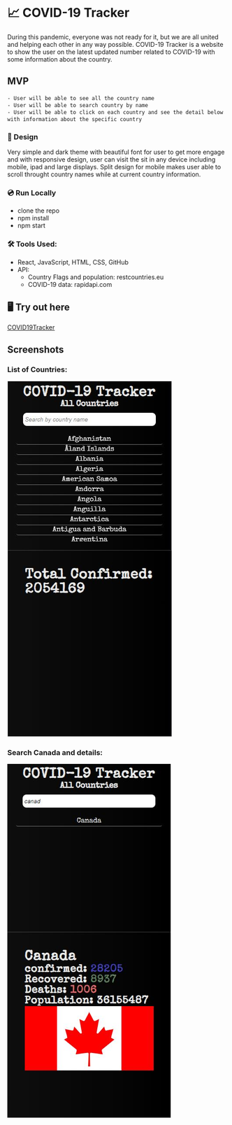 # :chart_with_upwards_trend: COVID-19 Tracker

During this pandemic, everyone was not ready for it, but we are all united and helping each other in any way possible. COVID-19 Tracker is a website to show the user on the latest updated number related to COVID-19 with some information about the country.
## MVP
    - User will be able to see all the country name
    - User will be able to search country by name
    - User will be able to click on each country and see the detail below with information about the specific country

### :triangular_ruler: Design

Very simple and dark theme with beautiful font for user to get more engage and with responsive design, user can visit the sit in any device including mobile, ipad and large displays. Split design for mobile makes user able to scroll throught country names while at current country information.

### :cd: Run Locally

- clone the repo
- npm install
- npm start

### :hammer_and_wrench: Tools Used: 
 
- React, JavaScript, HTML, CSS, GitHub
- API: 
    - Country Flags and population: restcountries.eu
    - COVID-19 data: rapidapi.com

## :desktop_computer: Try out here

[COVID19Tracker](https://covid19tracker.kevinkarma.com/)

## Screenshots

### List of Countries:
![List of countries](covidScreen1.JPG)

### Search Canada and details:

![Canada information](covidScreen2.JPG)